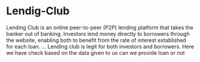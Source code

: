 # Lendig-Club
Lending Club is an online peer-to-peer (P2P) lending platform that takes the banker out of banking. Investors lend money directly to borrowers through the website, enabling both to benefit from the rate of interest established for each loan. ... Lending club is legit for both investors and borrowers. Here we have check based on the data given to us can we provide loan or not
